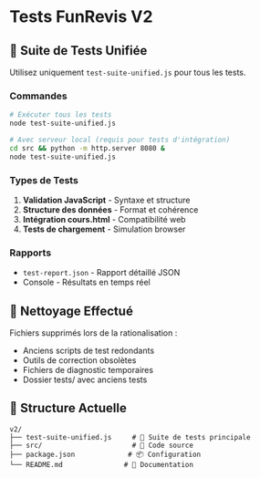 # Tests FunRevis V2

## 🧪 Suite de Tests Unifiée

Utilisez uniquement `test-suite-unified.js` pour tous les tests.

### Commandes

```bash
# Exécuter tous les tests
node test-suite-unified.js

# Avec serveur local (requis pour tests d'intégration)
cd src && python -m http.server 8080 &
node test-suite-unified.js
```

### Types de Tests

1. **Validation JavaScript** - Syntaxe et structure
2. **Structure des données** - Format et cohérence
3. **Intégration cours.html** - Compatibilité web
4. **Tests de chargement** - Simulation browser

### Rapports

- `test-report.json` - Rapport détaillé JSON
- Console - Résultats en temps réel

## 🧹 Nettoyage Effectué

Fichiers supprimés lors de la rationalisation :
- Anciens scripts de test redondants
- Outils de correction obsolètes
- Fichiers de diagnostic temporaires
- Dossier tests/ avec anciens tests

## 📁 Structure Actuelle

```
v2/
├── test-suite-unified.js     # 🧪 Suite de tests principale
├── src/                      # 📂 Code source
├── package.json             # 📦 Configuration
└── README.md               # 📖 Documentation
```

